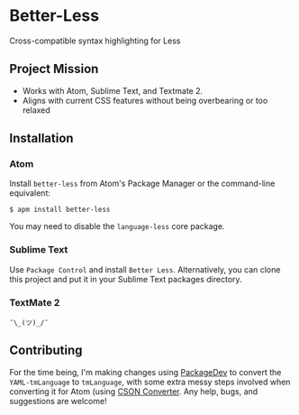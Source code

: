 # Better-Less
Cross-compatible syntax highlighting for Less

## Project Mission
 * Works with Atom, Sublime Text, and Textmate 2.
 * Aligns with current CSS features without being overbearing or too relaxed

## Installation

### Atom
Install `better-less` from Atom's Package Manager or the command-line equivalent:

```
$ apm install better-less
```

You may need to disable the `language-less` core package.

### Sublime Text
Use `Package Control` and install `Better Less`. Alternatively, you can clone this project and put it in your Sublime Text packages directory.

### TextMate 2
`¯\_(ツ)_/¯`

## Contributing
For the time being, I'm making changes using [PackageDev](https://github.com/SublimeText/PackageDev) to convert the `YAML-tmLanguage` to `tmLanguage`, with some extra messy steps involved when converting it for Atom (using [CSON Converter](https://github.com/idleberg/sublime-cson-converter). Any help, bugs, and suggestions are welcome!
